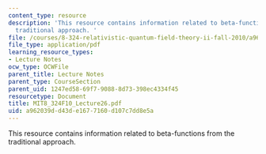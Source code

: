```yaml
---
content_type: resource
description: 'This resource contains information related to beta-functions from the
  traditional approach. '
file: /courses/8-324-relativistic-quantum-field-theory-ii-fall-2010/a962039dd43de1677160d107c7dd8e5a_MIT8_324F10_Lecture26.pdf
file_type: application/pdf
learning_resource_types:
- Lecture Notes
ocw_type: OCWFile
parent_title: Lecture Notes
parent_type: CourseSection
parent_uid: 1247ed58-69f7-9088-8d73-398ec4334f45
resourcetype: Document
title: MIT8_324F10_Lecture26.pdf
uid: a962039d-d43d-e167-7160-d107c7dd8e5a
---
```

This resource contains information related to beta-functions from the traditional approach. 

